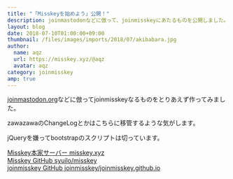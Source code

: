 ```yaml
---
title: "「Misskeyを始めよう」公開！"
description: joinmastodonなどに倣って、joinmisskeyにあたるものを公開しました。
layout: blog
date: 2018-07-10T01:00:00+09:00
thumbnail: /files/images/imports/2018/07/akibabara.jpg
author:
  name: aqz
  url: https://misskey.xyz/@aqz
  avatar: aqz
category: joinmisskey
amp: true
---
```


[joinmastodon.org](https://joinmastodon.org)などに倣ってjoinmisskeyなるものをとりあえず作ってみました。  

zawazawaのChangeLogとかはこちらに移管するような気がします。

jQueryを嫌ってbootstrapのスクリプトは切っています。

[Misskey本家サーバー misskey.xyz](https://misskey.xyz)  
[Misskey GitHub syuilo/misskey](https://github.com/syuilo/misskey)  
[joinmisskey GitHub joinmisskey/joinmisskey.github.io](https://github.com/joinmisskey/joinmisskey.github.io)  
